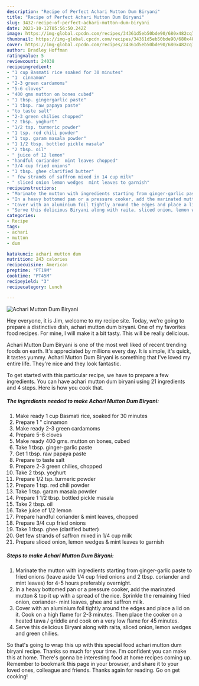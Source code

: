 ```yaml
---
description: "Recipe of Perfect Achari Mutton Dum Biryani"
title: "Recipe of Perfect Achari Mutton Dum Biryani"
slug: 3432-recipe-of-perfect-achari-mutton-dum-biryani
date: 2021-10-12T05:56:50.242Z
image: https://img-global.cpcdn.com/recipes/34361d5eb50bde90/680x482cq70/achari-mutton-dum-biryani-recipe-main-photo.jpg
thumbnail: https://img-global.cpcdn.com/recipes/34361d5eb50bde90/680x482cq70/achari-mutton-dum-biryani-recipe-main-photo.jpg
cover: https://img-global.cpcdn.com/recipes/34361d5eb50bde90/680x482cq70/achari-mutton-dum-biryani-recipe-main-photo.jpg
author: Bradley Hoffman
ratingvalue: 5
reviewcount: 24038
recipeingredient:
- "1 cup Basmati rice soaked for 30 minutes"
- "1  cinnamon"
- "2-3 green cardamoms"
- "5-6 cloves"
- "400 gms mutton on bones cubed"
- "1 tbsp. gingergarlic paste"
- "1 tbsp. raw papaya paste"
- "to taste salt"
- "2-3 green chilies chopped"
- "2 tbsp. yoghurt"
- "1/2 tsp. turmeric powder"
- "1 tsp. red chili powder"
- "1 tsp. garam masala powder"
- "1 1/2 tbsp. bottled pickle masala"
- "2 tbsp. oil"
- " juice of 12 lemon"
- "handful coriander  mint leaves chopped"
- "3/4 cup fried onions"
- "1 tbsp. ghee clarified butter"
- " few strands of saffron mixed in 14 cup milk"
- " sliced onion lemon wedges  mint leaves to garnish"
recipeinstructions:
- "Marinate the mutton with ingredients starting from ginger-garlic paste to fried onions (leave aside 1/4 cup fried onions and 2 tbsp. coriander and mint leaves) for 4-5 hours preferably overnight."
- "In a heavy bottomed pan or a pressure cooker, add the marinated mutton &amp; top it up with a spread of the rice. Sprinkle the remaining fried onion, coriander- mint leaves, ghee and saffron milk."
- "Cover with an aluminium foil tightly around the edges and place a lid on it. Cook on a high flame for 2-3 minutes. Then place the cooker on a heated tawa / griddle and cook on a very low flame for 45 minutes."
- "Serve this delicious Biryani along with raita, sliced onion, lemon wedges and green chilies."
categories:
- Recipe
tags:
- achari
- mutton
- dum

katakunci: achari mutton dum 
nutrition: 243 calories
recipecuisine: American
preptime: "PT19M"
cooktime: "PT45M"
recipeyield: "3"
recipecategory: Lunch

---
```



![Achari Mutton Dum Biryani](https://img-global.cpcdn.com/recipes/34361d5eb50bde90/680x482cq70/achari-mutton-dum-biryani-recipe-main-photo.jpg)

Hey everyone, it is Jim, welcome to my recipe site. Today, we're going to prepare a distinctive dish, achari mutton dum biryani. One of my favorites food recipes. For mine, I will make it a bit tasty. This will be really delicious.



Achari Mutton Dum Biryani is one of the most well liked of recent trending foods on earth. It's appreciated by millions every day. It is simple, it's quick, it tastes yummy. Achari Mutton Dum Biryani is something that I've loved my entire life. They're nice and they look fantastic.


To get started with this particular recipe, we have to prepare a few ingredients. You can have achari mutton dum biryani using 21 ingredients and 4 steps. Here is how you cook that.

<!--inarticleads1-->

##### The ingredients needed to make Achari Mutton Dum Biryani:

1. Make ready 1 cup Basmati rice, soaked for 30 minutes
1. Prepare 1 &#34; cinnamon
1. Make ready 2-3 green cardamoms
1. Prepare 5-6 cloves
1. Make ready 400 gms. mutton on bones, cubed
1. Take 1 tbsp. ginger-garlic paste
1. Get 1 tbsp. raw papaya paste
1. Prepare to taste salt
1. Prepare 2-3 green chilies, chopped
1. Take 2 tbsp. yoghurt
1. Prepare 1/2 tsp. turmeric powder
1. Prepare 1 tsp. red chili powder
1. Take 1 tsp. garam masala powder
1. Prepare 1 1/2 tbsp. bottled pickle masala
1. Take 2 tbsp. oil
1. Take  juice of 1/2 lemon
1. Prepare handful coriander &amp; mint leaves, chopped
1. Prepare 3/4 cup fried onions
1. Take 1 tbsp. ghee (clarified butter)
1. Get  few strands of saffron mixed in 1/4 cup milk
1. Prepare  sliced onion, lemon wedges &amp; mint leaves to garnish




<!--inarticleads2-->

##### Steps to make Achari Mutton Dum Biryani:

1. Marinate the mutton with ingredients starting from ginger-garlic paste to fried onions (leave aside 1/4 cup fried onions and 2 tbsp. coriander and mint leaves) for 4-5 hours preferably overnight.
1. In a heavy bottomed pan or a pressure cooker, add the marinated mutton &amp; top it up with a spread of the rice. Sprinkle the remaining fried onion, coriander- mint leaves, ghee and saffron milk.
1. Cover with an aluminium foil tightly around the edges and place a lid on it. Cook on a high flame for 2-3 minutes. Then place the cooker on a heated tawa / griddle and cook on a very low flame for 45 minutes.
1. Serve this delicious Biryani along with raita, sliced onion, lemon wedges and green chilies.




So that's going to wrap this up with this special food achari mutton dum biryani recipe. Thanks so much for your time. I'm confident you can make this at home. There's gonna be interesting food at home recipes coming up. Remember to bookmark this page in your browser, and share it to your loved ones, colleague and friends. Thanks again for reading. Go on get cooking!
